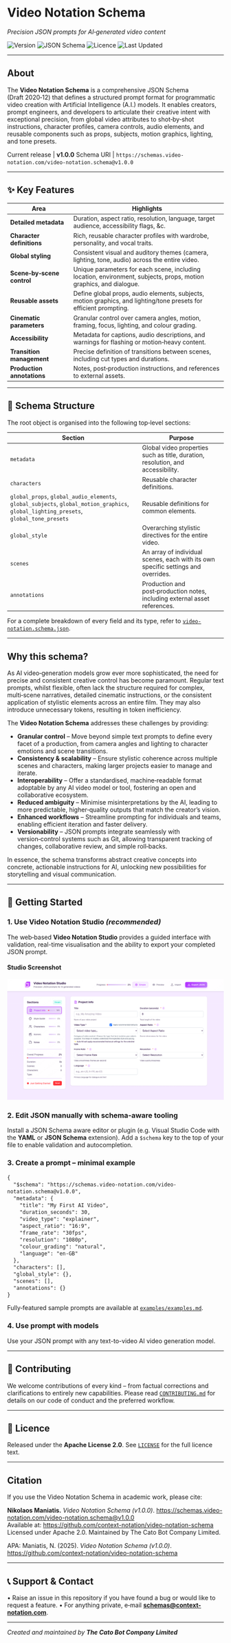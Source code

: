 # Video Notation Schema
*Precision JSON prompts for AI‑generated video content*

![Version](https://img.shields.io/badge/version-1.0.0-blue)
![JSON Schema](https://img.shields.io/badge/JSON--Schema-Draft%202020--12-lightgrey)
![Licence](https://img.shields.io/badge/licence-Apache%202.0-brightgreen)
![Last Updated](https://img.shields.io/badge/last%20updated-July%202025-informational)

---

## About

The **Video Notation Schema** is a comprehensive JSON Schema (Draft 2020‑12) that defines a structured prompt format for programmatic video creation with Artificial Intelligence (A.I.) models. It enables creators, prompt engineers, and developers to articulate their creative intent with exceptional precision, from global video attributes to shot‑by‑shot instructions, character profiles, camera controls, audio elements, and reusable components such as props, subjects, motion graphics, lighting, and tone presets.

Current release | **v1.0.0**
Schema URI    | `https://schemas.video-notation.com/video-notation.schema@v1.0.0`

---

## ✨ Key Features

| Area                       | Highlights                                                                                                         |
| -------------------------- | ------------------------------------------------------------------------------------------------------------------ |
| **Detailed metadata**      | Duration, aspect ratio, resolution, language, target audience, accessibility flags, \&c.                           |
| **Character definitions**  | Rich, reusable character profiles with wardrobe, personality, and vocal traits.                                    |
| **Global styling**         | Consistent visual and auditory themes (camera, lighting, tone, audio) across the entire video.                     |
| **Scene‑by‑scene control** | Unique parameters for each scene, including location, environment, subjects, props, motion graphics, and dialogue. |
| **Reusable assets**        | Define global props, audio elements, subjects, motion graphics, and lighting/tone presets for efficient prompting. |
| **Cinematic parameters**   | Granular control over camera angles, motion, framing, focus, lighting, and colour grading.                         |
| **Accessibility**          | Metadata for captions, audio descriptions, and warnings for flashing or motion‑heavy content.                      |
| **Transition management**  | Precise definition of transitions between scenes, including cut types and durations.                               |
| **Production annotations** | Notes, post‑production instructions, and references to external assets.                                            |

---

## 📄 Schema Structure

The root object is organised into the following top‑level sections:

| Section                                                                                                                                | Purpose                                                                           |
| -------------------------------------------------------------------------------------------------------------------------------------- | --------------------------------------------------------------------------------- |
| `metadata`                                                                                                                             | Global video properties such as title, duration, resolution, and accessibility.   |
| `characters`                                                                                                                           | Reusable character definitions.                                                   |
| `global_props`, `global_audio_elements`, `global_subjects`, `global_motion_graphics`, `global_lighting_presets`, `global_tone_presets` | Reusable definitions for common elements.                                         |
| `global_style`                                                                                                                         | Overarching stylistic directives for the entire video.                            |
| `scenes`                                                                                                                               | An array of individual scenes, each with its own specific settings and overrides. |
| `annotations`                                                                                                                          | Production and post‑production notes, including external asset references.        |

For a complete breakdown of every field and its type, refer to [`video-notation.schema.json`](./video-notation.schema.json).

---

## Why this schema?

As AI video‑generation models grow ever more sophisticated, the need for precise and consistent creative control has become paramount. Regular text prompts, whilst flexible, often lack the structure required for complex, multi‑scene narratives, detailed cinematic instructions, or the consistent application of stylistic elements across an entire film. They may also introduce unnecessary tokens, resulting in token inefficiency.

The **Video Notation Schema** addresses these challenges by providing:

- **Granular control** – Move beyond simple text prompts to define every facet of a production, from camera angles and lighting to character emotions and scene transitions.
- **Consistency & scalability** – Ensure stylistic coherence across multiple scenes and characters, making larger projects easier to manage and iterate.
- **Interoperability** – Offer a standardised, machine‑readable format adoptable by any AI video model or tool, fostering an open and collaborative ecosystem.
- **Reduced ambiguity** – Minimise misinterpretations by the AI, leading to more predictable, higher‑quality outputs that match the creator’s vision.
- **Enhanced workflows** – Streamline prompting for individuals and teams, enabling efficient iteration and faster delivery.
- **Versionability** – JSON prompts integrate seamlessly with version‑control systems such as Git, allowing transparent tracking of changes, collaborative review, and simple roll‑backs.

In essence, the schema transforms abstract creative concepts into concrete, actionable instructions for AI, unlocking new possibilities for storytelling and visual communication.

---

## 🚀 Getting Started

### 1. Use Video Notation Studio *(recommended)*

The web‑based **Video Notation Studio** provides a guided interface with validation, real-time visualisation and the ability to export your completed JSON prompt.

#### Studio Screenshot

![Screenshot of the Video Notation Studio web editor showing the “Project Info” section](images/video-notation-studio.png)



### 2. Edit JSON manually with schema‑aware tooling

Install a JSON Schema aware editor or plugin (e.g. Visual Studio Code with the **YAML** or **JSON Schema** extension). Add a `$schema` key to the top of your file to enable validation and autocompletion.

### 3. Create a prompt – minimal example

```jsonc
{
  "$schema": "https://schemas.video-notation.com/video-notation.schema@v1.0.0",
  "metadata": {
    "title": "My First AI Video",
    "duration_seconds": 30,
    "video_type": "explainer",
    "aspect_ratio": "16:9",
    "frame_rate": "30fps",
    "resolution": "1080p",
    "colour_grading": "natural",
    "language": "en-GB"
  },
  "characters": [],
  "global_style": {},
  "scenes": [],
  "annotations": {}
}
```

Fully‑featured sample prompts are available at [`examples/examples.md`](./examples/examples.md).

### 4. Use prompt with models

Use your JSON prompt with any text-to-video AI video generation model. 

---

## 🤝 Contributing

We welcome contributions of every kind – from factual corrections and clarifications to entirely new capabilities. Please read [`CONTRIBUTING.md`](CONTRIBUTING.md) for details on our code of conduct and the preferred workflow.

---

## 📄 Licence

Released under the **Apache License 2.0**. See [`LICENSE`](LICENSE) for the full licence text.

---

## Citation

If you use the Video Notation Schema in academic work, please cite:

**Nikolaos Maniatis.** *Video Notation Schema (v1.0.0)*. https://schemas.video-notation.com/video-notation.schema@v1.0.0  
Available at: https://github.com/context-notation/video-notation-schema  
Licensed under Apache 2.0. Maintained by The Cato Bot Company Limited.

APA:
Maniatis, N. (2025). *Video Notation Schema (v1.0.0)*. https://github.com/context-notation/video-notation-schema

---

## 📞 Support & Contact

•  Raise an issue in this repository if you have found a bug or would like to request a feature.
•  For anything private, e‑mail **[schemas@context-notation.com](mailto:schemas@context-notation.com)**.

---

*Created and maintained by **The Cato Bot Company Limited***



